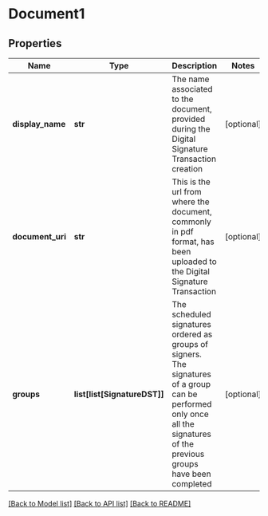 # Document1

## Properties
Name | Type | Description | Notes
------------ | ------------- | ------------- | -------------
**display_name** | **str** | The name associated to the document, provided during the Digital Signature Transaction creation | [optional] 
**document_uri** | **str** | This is the url from where the document, commonly in pdf format, has been uploaded to the Digital Signature Transaction | [optional] 
**groups** | **list[list[SignatureDST]]** | The scheduled signatures ordered as groups of signers. The signatures of a group can be performed only once all the signatures of the previous groups have been completed  | [optional] 

[[Back to Model list]](../README.md#documentation-for-models) [[Back to API list]](../README.md#documentation-for-api-endpoints) [[Back to README]](../README.md)


